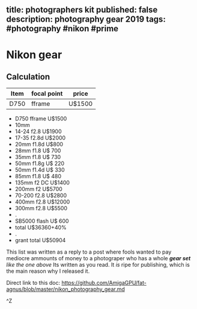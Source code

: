 title: photographers kit 
published: false
description: photography gear 2019
tags: #photography #nikon #prime
--

Nikon gear
==


## Calculation

| Item | focal point   |     price  |
|----------|-----------|------------|
| D750     | fframe    | U$1500     |


* D750  fframe    U$1500 
* 10mm
* 14-24 f2.8      U$1900 
* 17-35 f2.8d     U$2000 
* 20mm  f1.8d     U$800
* 28mm f1.8       U$ 700
* 35mm f1.8       U$ 730
* 50mm f1.8g      U$ 220
* 50mm f1.4d      U$ 330
* 85mm f1.8       U$ 480
* 135mm f2 DC     U$1400
* 200mm f2        U$5700
* 70-200 f2.8     U$2800
* 400mm f2.8      U$12000
* 300mm f2.8      U$5500
* .
* SB5000 flash    U$ 600
* total           U$36360+40%
* .
* grant total     U$50904


This list was written as a reply to a post where fools wanted to pay mediocre ammounts of money to a photograper who has a whole _**gear set** like the one above_ Its written as you read. It _is_ ripe for publishing, which is the main reason why I released it.


Direct link to this doc:
<https://github.com/AmigaGPU/fat-agnus/blob/master/nikon_photography_gear.md>

^Z

